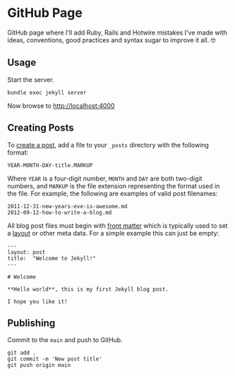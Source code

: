 # GitHub Page

GitHub page where I'll add Ruby, Rails and Hotwire mistakes I've made with ideas, conventions, good practices and syntax sugar to improve it all. 🤓

## Usage

Start the server.

```
bundle exec jekyll server
```

Now browse to <http://localhost:4000>

## Creating Posts

To [create a post](https://jekyllrb.com/docs/posts/#creating-posts), add a file to your `_posts` directory with the following format:

```
YEAR-MONTH-DAY-title.MARKUP
```

Where `YEAR` is a four-digit number, `MONTH` and `DAY` are both two-digit numbers, and `MARKUP` is the file extension representing the format used in the file. For example, the following are examples of valid post filenames:

```
2011-12-31-new-years-eve-is-awesome.md
2012-09-12-how-to-write-a-blog.md
```

All blog post files must begin with [front matter](https://jekyllrb.com/docs/front-matter/) which is typically used to set a [layout](https://jekyllrb.com/docs/layouts/) or other meta data. For a simple example this can just be empty:

```
---
layout: post
title:  "Welcome to Jekyll!"
---

# Welcome

**Hello world**, this is my first Jekyll blog post.

I hope you like it!
```

## Publishing

Commit to the `main` and push to GitHub.

```
git add .
git commit -m 'New post title'
git push origin main
```
